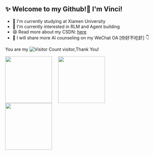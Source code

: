 ## ✨ Welcome to my Github!👋 I'm Vinci!


- 🌱 I'm currently studying at Xiamen University
- 🔭 I'm currently interested in RLM and Agent building
- 😄 Read more about my CSDN: [here](https://blog.csdn.net/VinciB?spm=1018.2226.3001.5343)
- 📗 I will share more AI counseling on my WeChat OA [你好不吃虾] 👇


You are my ![Visitor Count](https://profile-counter.glitch.me/invinciby/count.svg) visitor,Thank You!

<div align="left" style="display: flex; gap: 20px; align-items: center">
  <img height="150px" src="https://github-readme-stats.vercel.app/api?username=invinciby&hide_title=true&hide_border=true&show_icons=trueline_height=21&text_color=000&icon_color=000&bg_color=0,ea6161,ffc64d,fffc4d,52fa5a&theme=graywhite" />
  <img height="150px" src="https://github-readme-stats.vercel.app/api/top-langs/?username=invinciby&layout=compact&theme=tokyonight" />
</div>


<div align="left"> <img height="150px" src="https://github.com/user-attachments/assets/8ad343e5-afbc-477b-a36d-046c6657ff16" /> </div>

